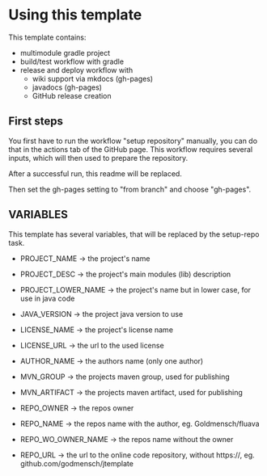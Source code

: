 # Using this template

This template contains:
- multimodule gradle project
- build/test workflow with gradle
- release and deploy workflow with
  - wiki support via mkdocs (gh-pages)
  - javadocs (gh-pages)
  - GitHub release creation

## First steps
You first have to run the workflow "setup repository" manually, you can do that in the
actions tab of the GitHub page. This workflow requires several inputs, which will then used
to prepare the repository.

After a successful run, this readme will be replaced.

Then set the gh-pages setting to "from branch" and choose "gh-pages".


## VARIABLES
This template has several variables, that will be replaced by the setup-repo task.

- PROJECT_NAME -> the project's name
- PROJECT_DESC -> the project's main modules (lib) description
- PROJECT_LOWER_NAME -> the project's name but in lower case, for use in java code

- JAVA_VERSION -> the project java version to use


- LICENSE_NAME -> the project's license name
- LICENSE_URL -> the url to the used license


- AUTHOR_NAME -> the authors name (only one author)

- MVN_GROUP -> the projects maven group, used for publishing
- MVN_ARTIFACT -> the projects maven artifact, used for publishing

- REPO_OWNER -> the repos owner
- REPO_NAME -> the repos name with the author, eg. Goldmensch/fluava
- REPO_WO_OWNER_NAME -> the repos name without the owner
- REPO_URL -> the url to the online code repository, without https://, eg. github.com/godmensch/jtemplate